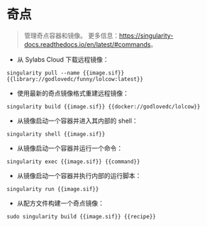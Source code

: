 # 奇点

> 管理奇点容器和镜像。
> 更多信息：<https://singularity-docs.readthedocs.io/en/latest/#commands>。

- 从 Sylabs Cloud 下载远程镜像：

`singularity pull --name {{image.sif}} {{library://godlovedc/funny/lolcow:latest}}`

- 使用最新的奇点镜像格式重建远程镜像：

`singularity build {{image.sif}} {{docker://godlovedc/lolcow}}`

- 从镜像启动一个容器并进入其内部的 shell：

`singularity shell {{image.sif}}`

- 从镜像启动一个容器并运行一个命令：

`singularity exec {{image.sif}} {{command}}`

- 从镜像启动一个容器并执行内部的运行脚本：

`singularity run {{image.sif}}`

- 从配方文件构建一个奇点镜像：

`sudo singularity build {{image.sif}} {{recipe}}`